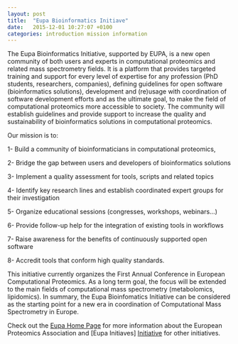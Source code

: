 ```yaml
---
layout: post
title:  "Eupa Bioinformatics Initiave"
date:   2015-12-01 10:27:07 +0100
categories: introduction mission information
---
```


The Eupa Bioinformatics Initiative, supported by EUPA, is a new open community of both users and experts in computational proteomics and related mass spectrometry fields. It is a platform that provides targeted training and support for every level of expertise for any profession (PhD students, researchers, companies), defining guidelines for open software (bioinformatics solutions), development and (re)usage with coordination of software development efforts and as the ultimate goal, to make the field of computational proteomics more accessible to society. The community will establish guidelines and provide support to increase the quality and sustainability of bioinformatics solutions in computational proteomics.

Our mission is to:

  1- Build a community of bioinformaticians in computational proteomics,
    
  2- Bridge the gap between users and developers of bioinformatics solutions
  
  3- Implement a quality assessment for tools, scripts and related topics
    
  4- Identify key research lines and establish coordinated expert groups for their investigation
    
  5- Organize educational sessions (congresses, workshops, webinars…)
    
  6- Provide follow-up help for the integration of existing tools in workflows
    
  7- Raise awareness for the benefits of continuously supported open software
    
  8- Accredit tools that conform high quality standards.


This initiative currently organizes the First Annual Conference in European Computational Proteomics. As a long term goal, the focus will be extended to the main fields of computational mass spectrometry (metabolomics, lipidomics). In summary, the Eupa Bioinfomatics Initiative can be considered as the starting point for a new era in coordination of Computational Mass Spectrometry in Europe. 

Check out the [Eupa Home Page][Eupa-Home-Page] for more information about the European Proteomics Association and [Eupa Initiaves] [Initiative] for other initiatives. 

[Eupa-Home-Page]: http://www.eupa.org
[Initiative]:   http://www.eupa.org/index.php/eupa-initiatives
